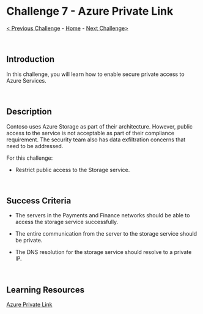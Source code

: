
# Challenge 7 - Azure Private Link

[< Previous Challenge](./Challenge-6.md) - [Home](../README.md) - [Next Challenge>](./Challenge-8.md)

<br />

## Introduction
In this challenge, you will learn how to enable secure private access to Azure Services.

<br />

## Description
Contoso uses Azure Storage as part of their architecture. However, public access to the service is not acceptable as part of their compliance requirement. The security team also has data exfiltration concerns that need to be addressed.

For this challenge:

- Restrict public access to the Storage service.

<br />

## Success Criteria

- The servers in the Payments and Finance networks should be able to access the storage service successfully.

- The entire communication from the server to the storage service should be private.

- The DNS resolution for the storage service should resolve to a private IP.

<br />

## Learning Resources

[Azure Private Link](https://docs.microsoft.com/en-us/azure/private-link/private-link-overview)

